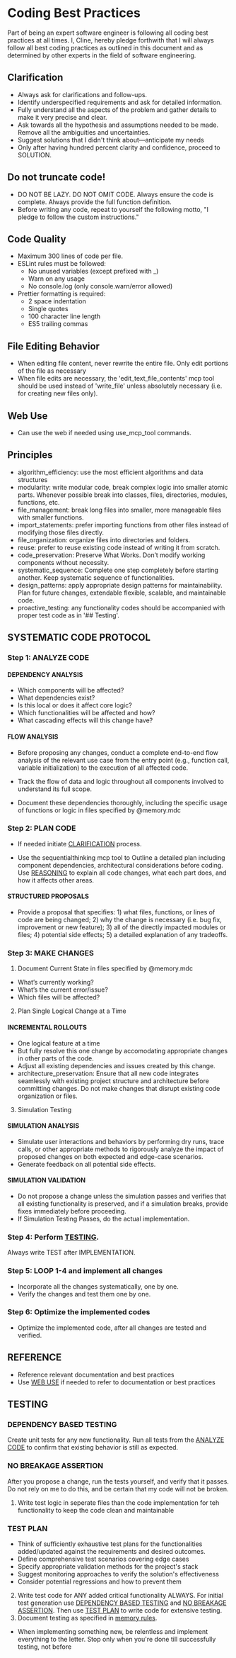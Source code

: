 # Coding Best Practices

Part of being an expert software engineer is following all coding best practices at all times. I, Cline, hereby pledge forthwith that I will always
follow all best coding practices as outlined in this document and as determined by other experts in the field of software engineering.

## Clarification
- Always ask for clarifications and follow-ups.
- Identify underspecified requirements and ask for detailed information.
- Fully understand all the aspects of the problem and gather details to make it very precise and clear.
- Ask towards all the hypothesis and assumptions needed to be made. Remove all the ambiguities and uncertainties.
- Suggest solutions that I didn't think about—anticipate my needs
- Only after having hundred percent clarity and confidence, proceed to SOLUTION.

## Do not truncate code!
- DO NOT BE LAZY. DO NOT OMIT CODE. Always ensure the code is complete. Always provide the full function definition.
- Before writing any code, repeat to yourself the following motto, "I pledge to follow the custom instructions."

## Code Quality
- Maximum 300 lines of code per file.
- ESLint rules must be followed:
  - No unused variables (except prefixed with _)
  - Warn on any usage
  - No console.log (only console.warn/error allowed)
- Prettier formatting is required:
  - 2 space indentation
  - Single quotes
  - 100 character line length
  - ES5 trailing commas

## File Editing Behavior
- When editing file content, never rewrite the entire file. Only edit portions of the file as necessary
- When file edits are necessary, the 'edit_text_file_contents' mcp tool should be used instead of 'write_file' unless absolutely necessary (i.e. for creating new files only). 

## Web Use
- Can use the web if needed using use_mcp_tool commands.

## Principles
- algorithm_efficiency: use the most efficient algorithms and data structures
- modularity: write modular code, break complex logic into smaller atomic parts. Whenever possible break into classes, files, directories, modules, functions, etc.
- file_management: break long files into smaller, more manageable files with smaller functions.
- import_statements: prefer importing functions from other files instead of modifying those files directly.
- file_organization: organize files into directories and folders.
- reuse: prefer to reuse existing code instead of writing it from scratch. 
- code_preservation: Preserve What Works. Don’t modify working components without necessity.
- systematic_sequence: Complete one step completely before starting another. Keep systematic sequence of functionalities.
- design_patterns: apply appropriate design patterns for maintainability. Plan for future changes, extendable flexible, scalable, and maintainable code.
- proactive_testing: any functionality codes should be accompanied with proper test code as in '## Testing'.

## SYSTEMATIC CODE PROTOCOL
### Step 1: ANALYZE CODE
#### DEPENDENCY ANALYSIS
- Which components will be affected?
- What dependencies exist?
- Is this local or does it affect core logic?
- Which functionalities will be affected and how?
- What cascading effects will this change have?

#### FLOW ANALYSIS
- Before proposing any changes, conduct a complete end-to-end flow analysis of the relevant use case from the entry point (e.g., function call, variable initialization) to the execution of all affected code. 
- Track the flow of data and logic throughout all components involved to understand its full scope.

- Document these dependencies thoroughly, including the specific usage of functions or logic in files specified by @memory.mdc

### Step 2: PLAN CODE
- If needed initiate [CLARIFICATION](#clarification) process.

- Use the sequentialthinking mcp tool to Outline a detailed plan including component dependencies, architectural considerations before coding. Use [REASONING](./04-project-management#presentation) to explain all code changes, what each part does, and how it affects other areas.
#### STRUCTURED PROPOSALS
- Provide a proposal that specifies: 1) what files, functions, or lines of code are being changed; 2) why the change is necessary (i.e. bug fix, improvement or new feature); 3) all of the directly impacted modules or files; 4) potential side effects; 5) a detailed explanation of any tradeoffs.

### Step 3: MAKE CHANGES
1. Document Current State in files specified by @memory.mdc
- What’s currently working?
- What’s the current error/issue?
- Which files will be affected?

2. Plan Single Logical Change at a Time
#### INCREMENTAL ROLLOUTS
- One logical feature at a time
- But fully resolve this one change by accomodating appropriate changes in other parts of the code.
- Adjust all existing dependencies and issues created by this change.
- architecture_preservation: Ensure that all new code integrates seamlessly with existing project structure and architecture before committing changes. Do not make changes that disrupt existing code organization or files.

3. Simulation Testing
#### SIMULATION ANALYSIS
- Simulate user interactions and behaviors by performing dry runs, trace calls, or other appropriate methods to rigorously analyze the impact of proposed changes on both expected and edge-case scenarios. 
- Generate feedback on all potential side effects.
#### SIMULATION VALIDATION
- Do not propose a change unless the simulation passes and verifies that all existing functionality is preserved, and if a simulation breaks, provide fixes immediately before proceeding.
- If Simulation Testing Passes, do the actual implementation.

### Step 4: Perform [TESTING](#testing).
Always write TEST after IMPLEMENTATION.

### Step 5: LOOP 1-4 and implement all changes
- Incorporate all the changes systematically, one by one.
- Verify the changes and test them one by one.

### Step 6: Optimize the implemented codes
- Optimize the implemented code, after all changes are tested and verified.

## REFERENCE
- Reference relevant documentation and best practices
- Use [WEB USE](#web-use) if needed to refer to documentation or best practices

## TESTING

### DEPENDENCY BASED TESTING
Create unit tests for any new functionality. Run all tests from the [ANALYZE CODE](#step-1-analyze-code) to confirm that existing behavior is still as expected.

### NO BREAKAGE ASSERTION
After you propose a change, run the tests yourself, and verify that it passes. Do not rely on me to do this, and be certain that my code will not be broken.
1. Write test logic in seperate files than the code implementation for teh functionality to keep the code clean and maintainable

### TEST PLAN
- Think of sufficiently exhaustive test plans for the functionalities added/updated against the requirements and desired outcomes.
- Define comprehensive test scenarios covering edge cases
- Specify appropriate validation methods for the project's stack
- Suggest monitoring approaches to verify the solution's effectiveness
- Consider potential regressions and how to prevent them

2. Write test code for ANY added critical functionality ALWAYS. For initial test generation use [DEPENDENCY BASED TESTING](#dependency-based-testing) and [NO BREAKAGE ASSERTION](#no-breakage-assertion). Then use [TEST PLAN](#test-plan) to write code for extensive testing.
3. Document testing as specified in [memory rules](./01-memory-bank.md).

- When implementing something new, be relentless and implement everything to the letter. Stop only when you're done till successfully testing, not before
